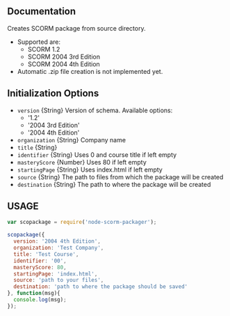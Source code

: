 ## Documentation

Creates SCORM package from source directory.

* Supported are:
    * SCORM 1.2
    * SCORM 2004 3rd Edition
    * SCORM 2004 4th Edition
* Automatic .zip file creation is not implemented yet.

## Initialization Options

* `version` {String} Version of schema. Available options:
    * '1.2'
    * '2004 3rd Edition'
    * '2004 4th Edition'
* `organization` {String} Company name
* `title` {String}
* `identifier` {String} Uses 0 and course title if left empty
* `masteryScore` {Number} Uses 80 if left empty
* `startingPage` {String} Uses index.html if left empty
* `source` {String} The path to files from which the package will be created
* `destination` {String} The path to where the package will be created

## USAGE

```javascript
var scopackage = require('node-scorm-packager');

scopackage({
  version: '2004 4th Edition',
  organization: 'Test Company',
  title: 'Test Course',
  identifier: '00',
  masteryScore: 80,
  startingPage: 'index.html',
  source: 'path to your files',
  destination: 'path to where the package should be saved'
}, function(msg){
  console.log(msg);
});
```